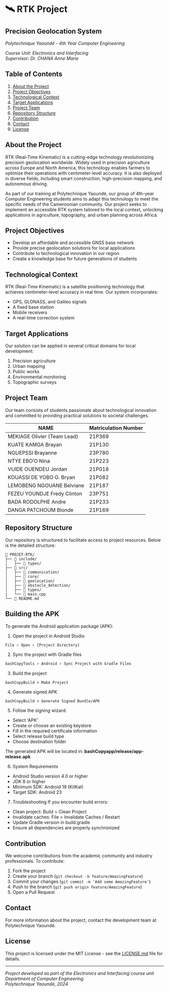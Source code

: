 # 🛰️ RTK Project 
## Precision Geolocation System
*Polytechnique Yaoundé - 4th Year Computer Engineering*

*Course Unit: Electronics and Interfacing*  
*Supervisor: Dr. CHANA Anne Marie*

## Table of Contents
1. [About the Project](#about-the-project)
2. [Project Objectives](#project-objectives)
3. [Technological Context](#technological-context)
4. [Target Applications](#target-applications)
5. [Project Team](#project-team)
6. [Repository Structure](#repository-structure)
10. [Contribution](#contribution)
11. [Contact](#contact)
12. [License](#license)

## About the Project
RTK (Real-Time Kinematic) is a cutting-edge technology revolutionizing precision geolocation worldwide. Widely used in precision agriculture across Europe and North America, this technology enables farmers to optimize their operations with centimeter-level accuracy. It is also deployed in diverse fields, including smart construction, high-precision mapping, and autonomous driving.

As part of our training at Polytechnique Yaoundé, our group of 4th-year Computer Engineering students aims to adapt this technology to meet the specific needs of the Cameroonian community. Our project seeks to implement an accessible RTK system tailored to the local context, unlocking applications in agriculture, topography, and urban planning across Africa.

## Project Objectives
* Develop an affordable and accessible GNSS base network
* Provide precise geolocation solutions for local applications
* Contribute to technological innovation in our region
* Create a knowledge base for future generations of students

## Technological Context
RTK (Real-Time Kinematic) is a satellite positioning technology that achieves centimeter-level accuracy in real time. Our system incorporates:

* GPS, GLONASS, and Galileo signals
* A fixed base station
* Mobile receivers
* A real-time correction system

## Target Applications
Our solution can be applied in several critical domains for local development:

1. Precision agriculture
2. Urban mapping
3. Public works
4. Environmental monitoring
5. Topographic surveys

## Project Team
Our team consists of students passionate about technological innovation and committed to providing practical solutions to societal challenges.

| NAME                         | Matriculation Number |
|------------------------------|-----------------------|
| MEKIAGE Olivier (Team Lead)  | 21P369               |
| KUATE KAMGA Brayan           | 21P130               |
| NGUEPSSI Brayanne            | 23P780               |
| NTYE EBO’O Nina              | 21P223               |
| VUIDE OUENDEU Jordan         | 21P018               |
| KOUASSI DE YOBO G. Bryan     | 21P082               |
| LEMOBENG NGOUANE Belviane    | 21P187               |
| FEZEU YOUNDJE Fredy Clinton  | 23P751               |
| BADA RODOLPHE Andre          | 21P233               |
| DANGA PATCHOUM Blonde        | 21P169               |

## Repository Structure

Our repository is structured to facilitate access to project resources. Below is the detailed structure:

```
📁 PROJET-RTK/
├── 📁 include/
│   ├── 📁 types/
├── 📁 src/
│   ├── 📁 communication/
│   ├── 📁 core/
│   ├── 📁 geolocation/
│   ├── 📁 obstacle_detection/
│   ├── 📁 types/
|   └── 📄 main.cpp
└── 📄 README.md
```
## Building the APK
To generate the Android application package (APK):

1. Open the project in Android Studio
```bash
File > Open > [Project Directory]
```
2. Sync the project with Gradle files
```bash
bashCopyTools > Android > Sync Project with Gradle Files
```
3. Build the project
```
bashCopyBuild > Make Project
```
4. Generate signed APK
```
bashCopyBuild > Generate Signed Bundle/APK
```
5. Follow the signing wizard:
  - Select 'APK'
  - Create or choose an existing keystore
  - Fill in the required certificate information
  - Select release build type
  - Choose destination folder

The generated APK will be located in: **bashCopyapp/release/app-release.apk**

6. System Requirements
  - Android Studio version 4.0 or higher
  - JDK 8 or higher
  - Minimum SDK: Android 19 (KitKat)
  - Target SDK: Android 23

7. Troubleshooting
  If you encounter build errors:
  - Clean project: Build > Clean Project
  - Invalidate caches: File > Invalidate Caches / Restart
  - Update Gradle version in build.gradle
  - Ensure all dependencies are properly synchronized
    
## Contribution
We welcome contributions from the academic community and industry professionals. To contribute:

1. Fork the project
2. Create your branch (`git checkout -b feature/AmazingFeature`)
3. Commit your changes (`git commit -m 'Add some AmazingFeature'`)
4. Push to the branch (`git push origin feature/AmazingFeature`)
5. Open a Pull Request

## Contact
For more information about the project, contact the development team at Polytechnique Yaoundé.

## License
This project is licensed under the MIT License - see the [LICENSE.md](LICENSE.md) file for details.

---
*Project developed as part of the Electronics and Interfacing course unit*  
*Department of Computer Engineering*  
*Polytechnique Yaoundé, 2024*

